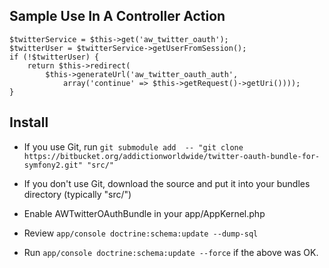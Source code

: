 ## Sample Use In A Controller Action ##


    $twitterService = $this->get('aw_twitter_oauth');
    $twitterUser = $twitterService->getUserFromSession();
    if (!$twitterUser) {
        return $this->redirect(
            $this->generateUrl('aw_twitter_oauth_auth',
                array('continue' => $this->getRequest()->getUri())));
    }

## Install ##

* If you use Git, run `git submodule add  -- "git clone https://bitbucket.org/addictionworldwide/twitter-oauth-bundle-for-symfony2.git" "src/"`

* If you don't use Git, download the source and put it into your bundles
  directory (typically "src/")

* Enable AWTwitterOAuthBundle in your app/AppKernel.php

* Review `app/console doctrine:schema:update --dump-sql`

* Run `app/console doctrine:schema:update --force` if the above was OK.
